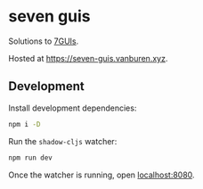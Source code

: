 # seven guis

Solutions to [7GUIs](https://7guis.github.io/7guis/).

Hosted at <https://seven-guis.vanburen.xyz>.

## Development

Install development dependencies:

```sh
npm i -D
```

Run the `shadow-cljs` watcher:

```sh
npm run dev
```

Once the watcher is running, open [localhost:8080](http://localhost:8080).

